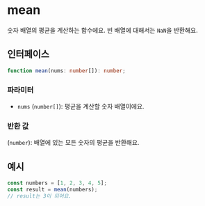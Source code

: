 # mean

숫자 배열의 평균을 계산하는 함수에요. 빈 배열에 대해서는 `NaN`을 반환해요.

## 인터페이스

```typescript
function mean(nums: number[]): number;
```

### 파라미터

- `nums` (`number[]`): 평균을 계산할 숫자 배열이에요.

### 반환 값

(`number`): 배열에 있는 모든 숫자의 평균을 반환해요.

## 예시

```typescript
const numbers = [1, 2, 3, 4, 5];
const result = mean(numbers);
// result는 3이 되어요.
```
